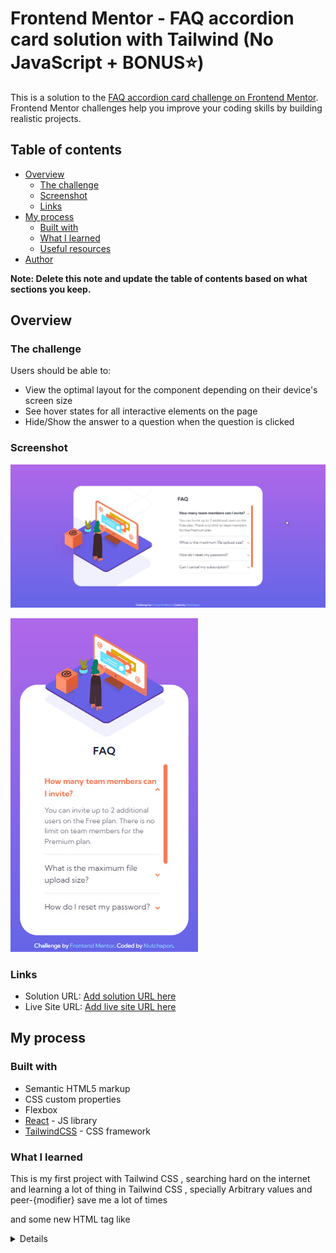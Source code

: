 # Frontend Mentor - FAQ accordion card solution with Tailwind (No JavaScript + BONUS⭐)

This is a solution to the [FAQ accordion card challenge on Frontend Mentor](https://www.frontendmentor.io/challenges/faq-accordion-card-XlyjD0Oam). Frontend Mentor challenges help you improve your coding skills by building realistic projects.

## Table of contents

- [Overview](#overview)
  - [The challenge](#the-challenge)
  - [Screenshot](#screenshot)
  - [Links](#links)
- [My process](#my-process)
  - [Built with](#built-with)
  - [What I learned](#what-i-learned)
  - [Useful resources](#useful-resources)
- [Author](#author)

**Note: Delete this note and update the table of contents based on what sections you keep.**

## Overview

### The challenge

Users should be able to:

- View the optimal layout for the component depending on their device's screen size
- See hover states for all interactive elements on the page
- Hide/Show the answer to a question when the question is clicked

### Screenshot

![](./screenshots/ss1.jpg)

![](./screenshots/ss2.jpg)

### Links

- Solution URL: [Add solution URL here](https://github.com/kodaicoder/faq-accordion-card)
- Live Site URL: [Add live site URL here](https://faq-accordion-card-eight-azure.vercel.app/)

## My process

### Built with

- Semantic HTML5 markup
- CSS custom properties
- Flexbox
- [React](https://reactjs.org/) - JS library
- [TailwindCSS](https://tailwindcss.com/) - CSS framework

### What I learned

This is my first project with Tailwind CSS , searching hard on the internet and learning a lot of thing in Tailwind CSS , specially Arbitrary values and peer-{modifier} save me a lot of times

and some new HTML tag like <details> but finally I quit using that tag because of lagging of animation that require JavaScript to made it smooth and back to basic using custom checkbox input to doing a trick with a Tailwind CSS

Finally , IT'S A LIVE !!

also I still open for warming suggestion and still have a lot of thing to learning in React , Tailwind , ETC.

BONUS⭐ is a component of FAQ accordion build with <details> that I has try but not success 😉

```
peer-checked:[&>span]
is like "input:checked label>span" in vanilla CSS
that will made nested child can access to peer class too
```

To see how you can add code snippets, see below:

### Useful resources

- [Tailwind Documents](https://tailwindcss.com/docs/) - yah just a documents for telling me how to using Tailwind CSS.
- [Access to all child with Tailwind CSS](https://stackoverflow.com/questions/67119992/how-to-access-all-the-direct-children-of-a-div-in-tailwindcss) - definitely it has this command on documents of tailwind itself but lacking of use case.
- [Why not using <details>](https://css-tricks.com/how-to-animate-the-details-element-using-waapi/) - I didn't using `<details>` because it need some time to effort to JavaScript and that not my objective on this project. (need to using only CSS to control accordion)
- [Custom scroll bar](https://codepen.io/stephenpaton-tech/full/JjRvGmY) - Custom scroll bar for looking good UI experience. (Credit:[Stephen Paton](https://stephenpaton.tech/))
- [Overlap two image on each other](https://www.w3docs.com/snippets/css/how-to-position-one-image-on-top-of-another-in-html-css.html) - this will tell you how to position one image on top of another in HTML/CSS.

## Author

- Github - [Nutchapon](https://github.com/kodaicoder)
- Twitter - [@SolanianNut](https://twitter.com/SolanianNut)
- Frontend Mentor - [@NutchaponMake](https://www.frontendmentor.io/profile/NutchaponMake)
